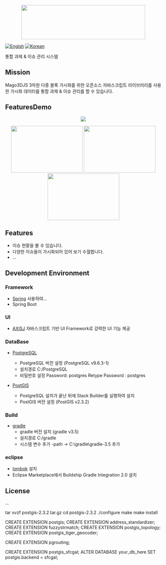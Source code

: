 <p align="center"><img src="https://github.com/Gaia3D/mago3d/raw/feature/readme/img/logo_mago3d.png" width="400" height="110"></p>

[![Englsh](https://img.shields.io/badge/language-English-orange.svg)](README.md)
[![Korean](https://img.shields.io/badge/language-Korean-blue.svg)](README.md)

통합 과제 & 이슈 관리 시스템

## Mission
Mago3DJS 3차원 다중 블록 가시화를 위한 오픈소스 자바스크립트 라이브러리를 사용한 가시화 데이터를 통합 과제 & 이슈 관리를 할 수 있습니다.

## FeaturesDemo
<p align="center"><img src="https://github.com/Gaia3D/mago3d/raw/feature/readme/img/issue.png"></p>
<p align="center"><img src="https://github.com/Gaia3D/mago3d/raw/feature/readme/img/userstatus.png" width="231" height="150">
<img src="https://github.com/Gaia3D/mago3d/raw/feature/readme/img/DB%20Connection%20Pool.png" width="231" height="150">
<img src="https://github.com/Gaia3D/mago3d/raw/feature/readme/img/DB.png" width="231" height="150">
</p>

## Features
 - 이슈 현황을 볼 수 있습니다.
 - 다양한 이슈들이 가시화되어 있어 보기 수월합니다.
 - ...

## Development Environment
### Framework
 - [Spring](https://spring.io/) 사용하여...
 - Spring Boot

### UI
 - [AXISJ](https://axisj.com) 자바스크립트 기반 UI Framework로 강력한 UI 기능 제공

### DataBase
- [PostgreSQL](https://www.postgresql.org/download/)
     - PostgreSQL 버전 설정 (PostgreSQL v9.6.3-1)
     - 설치경로 C:/PostgreSQL
     - 비밀번호 설정 Password: postgres Retype Password : postgres

- [PostGIS](http://www.postgis.net/windows_downloads/)
   - PostgreSQL 설치가 끝난 뒤에 Stack Builder를 실행하여 설치
   - PostGIS 버전 설정 (PostGIS v2.3.2)

### Build
- [gradle](https://gradle.org/releases)
  - gradle 버전 설치 (gradle v3.5)
  - 설치경로 C:/gradle
  - 시스템 변수 추가 -path -> C:\gradle\gradle-3.5 추가

### eclipse
 - [lombok](https://projectlombok.org/) 설치
 - Eclipse Marketplace에서 Buildship Gradle Integration 2.0 설치

## License
...





 tar xvzf postgis-2.3.2.tar.gz 
 cd postgis-2.3.2 
 ./configure 
 make 
 make install
 
 
CREATE EXTENSION postgis;
CREATE EXTENSION address_standardizer;
CREATE EXTENSION fuzzystrmatch;
CREATE EXTENSION postgis_topology;
CREATE EXTENSION postgis_tiger_geocoder;

CREATE EXTENSION pgrouting;

CREATE EXTENSION postgis_sfcgal;
ALTER DATABASE your_db_here SET postgis.backend = sfcgal;
 
 
 